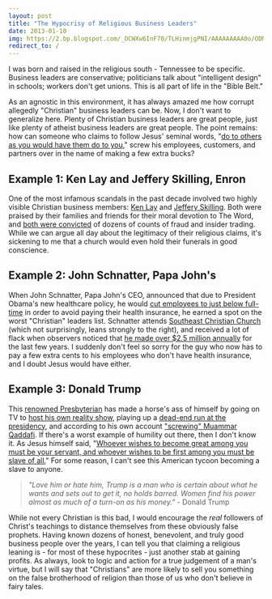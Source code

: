 ```yaml
---
layout: post
title: "The Hypocrisy of Religious Business Leaders"
date: 2013-01-10
img: https://2.bp.blogspot.com/_OCWXw6InF70/TLHinmjgPNI/AAAAAAAAA0o/ODM4CsMeSsQ/s1600/Preacher_still_1.jpg
redirect_to: /
---
```

I was born and raised in the religious south - Tennessee to be specific. Business leaders are conservative; politicians talk about "intelligent design" in schools; workers don't get unions. This is all part of life in the "Bible Belt."

As an agnostic in this environment, it has always amazed me how corrupt allegedly "Christian" business leaders can be. Now, I don't want to generalize here. Plenty of Christian business leaders are great people, just like plenty of atheist business leaders are great people. The point remains: how can someone who claims to follow Jesus' seminal words, "[do to others as you would have them do to you](http://www.biblegateway.com/passage/?search=Luke+6%3A31&version=NIV)," screw his employees, customers, and partners over in the name of making a few extra bucks?

## Example 1: Ken Lay and Jeffery Skilling, Enron

One of the most infamous scandals in the past decade involved two highly visible Christian business members: [Ken Lay](http://www.chron.com/business/enron/article/Lay-praised-by-family-and-friends-1873904.php) and [Jeffery Skilling](http://www.legacy.com/obituaries/thisweeknews/obituary.aspx?pid=157146477#fbLoggedOut). Both were praised by their families and friends for their moral devotion to The Word, and [both were convicted](http://en.wikipedia.org/wiki/The_trial_of_Kenneth_Lay_and_Jeffrey_Skilling#Outcome) of dozens of counts of fraud and insider trading. While we can argue all day about the legitimacy of their religious claims, it's sickening to me that a church would even hold their funerals in good conscience. 

## Example 2: John Schnatter, Papa John's

When John Schnatter, Papa John's CEO, announced that due to President Obama's new healthcare policy, he would [cut employees to just below full-time](http://www.forbes.com/sites/rickungar/2012/11/15/the-corporate-blackmailing-of-america-is-now-all-the-rage/) in order to avoid paying their health insurance, he earned a spot on the worst "Christian" leaders list. Schnatter attends [Southeast Christian Church](http://thedailybanter.com/tag/southeast-christian-church/) (which not surprisingly, leans strongly to the right), and received a lot of flack when observers noticed that [he made over $2.5 million annually](http://www.forbes.com/sites/calebmelby/2012/11/12/breaking-down-centi-millionaire-papa-john-schnatters-obamacare-math/) for the last few years. I suddenly don't feel so sorry for the guy who now has to pay a few extra cents to his employees who don't have health insurance, and I doubt Jesus would have either.

## Example 3: Donald Trump

This [renowned Presbyterian](http://en.wikipedia.org/wiki/Donald_Trump) has made a horse's ass of himself by going on TV to [host his own reality show](http://en.wikipedia.org/wiki/The_Apprentice_(U.S._TV_series)), playing up a [dead-end run at the presidency](http://en.wikipedia.org/wiki/Donald_Trump#2012_politics_and_potential_presidential_candidacy), and according to his own account ["screwing" Muammar Qaddafi](http://www.businessinsider.com/donald-trump-birther-tv-fox-president-2011-4?op=1). If there's a worst example of humility out there, then I don't know it. As Jesus himself said, "[Whoever wishes to become great among you must be your servant, and whoever wishes to be first among you must be slave of all.](http://www.jesuscentral.com/ji/jesus-parables-teachings/jesus-teachings/jesus-humility.php)" For some reason, I can't see this American tycoon becoming a slave to anyone.

> _"Love him or hate him, Trump is a man who is certain about what he wants and sets out to get it, no holds barred. Women find his power almost as much of a turn-on as his money."_ - Donald Trump

While not every Christian is this bad, I would encourage the _real_ followers of Christ's teachings to distance themselves from these obviously false prophets. Having known dozens of honest, benevolent, and truly good business people over the years, I can tell you that claiming a religious leaning is - for most of these hypocrites - just another stab at gaining profits. As always, look to logic and action for a true judgement of a man's virtue, but I will say that "Christians" are more likely to sell you something on the false brotherhood of religion than those of us who don't believe in fairy tales.
